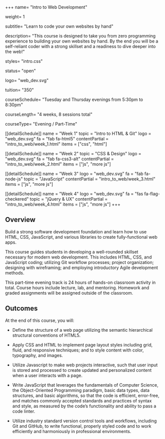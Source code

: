 +++
name= "Intro to Web Development"

weight= 1

subtitle= "Learn to code your own websites by hand"

description= "This course is designed to take you from zero programming experience to building your own websites by hand.  By the end you will be a self-reliant coder with a strong skillset and a readiness to dive deeper into the web!"

styles= "intro.css"

status= "open"

logo= "web_dev.svg"

tuition= "350"

courseSchedule= "Tuesday and Thursday evenings from 5:30pm to 8:30pm"

courseLength= "4 weeks, 8 sessions total"

courseType= "Evening / Part-Time"

[[detailSchedule]]
name = "Week 1"
topic = "Intro to HTML & Git"
logo = "web_dev.svg"
fa = "fab fa-html5"
contentPartial = "intro_to_web/week_1.html"
items = ["css", "html"]

[[detailSchedule]]
name = "Week 2"
topic = "CSS & Design"
logo = "web_dev.svg"
fa = "fab fa-css3-alt"
contentPartial = "intro_to_web/week_2.html"
items = ["js", "more js"]

[[detailSchedule]]
name = "Week 3"
logo = "web_dev.svg"
fa = "fab fa-node-js"
topic = "JavaScript"
contentPartial = "intro_to_web/week_3.html"
items = ["js", "more js"]

[[detailSchedule]]
name = "Week 4"
logo = "web_dev.svg"
fa = "fas fa-flag-checkered"
topic = "jQuery & UX"
contentPartial = "intro_to_web/week_4.html"
items = ["js", "more js"]
+++

## Overview

Build a strong software development foundation and learn how to use HTML, CSS, JavaScript, and various libraries to create fully-functional web apps.

This course guides students in developing a well-rounded skillset necessary for modern web development. This includes HTML, CSS, and JavaScript coding; utilizing Git workflow processes; project organization; designing with wireframing; and employing introductory Agile development methods.

This part-time evening track is 24 hours of hands-on classroom activity in total. Course hours include lecture, lab, and mentoring. Homework and graded assignments will be assigned outside of the classroom.

## Outcomes

At the end of this course, you will:

* Define the structure of a web page utilizing the semantic hierarchical structural conventions of HTML5.

* Apply CSS and HTML to implement page layout styles including grid, fluid, and responsive techniques; and to style content with color, typography, and images.

* Utilize Javascript to make web projects interactive, such that user input is stored and processed to create updated and personalized content when a user interacts with a page.

* Write JavaScript that leverages the fundamentals of Computer Science, the Object-Oriented Programming paradigm, basic data types, data structures, and basic algorithms, so that the code is efficient, error-free, and matches commonly accepted standards and practices of syntax and style, as measured by the code’s functionality and ability to pass a code linter.

* Utilize industry standard version control tools and workflows, including Git and GitHub, to write functional, properly styled code and to work efficiently and harmoniously in professional environments.